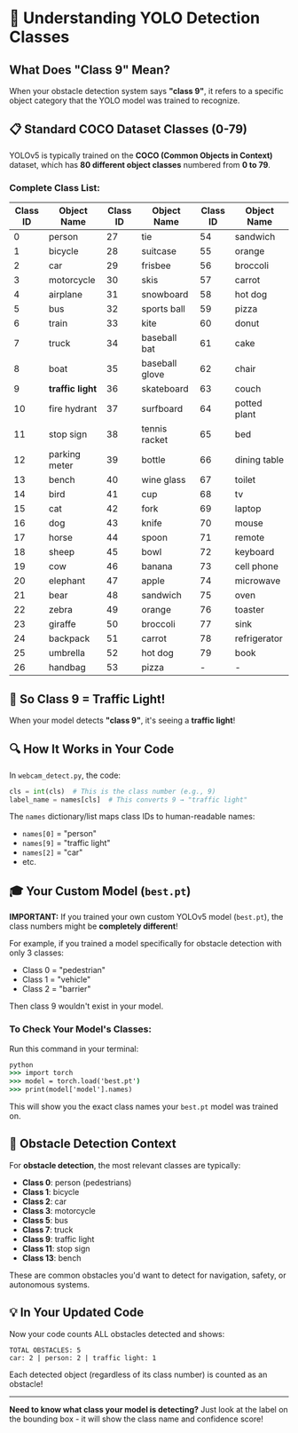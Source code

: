 # 🎯 Understanding YOLO Detection Classes

## What Does "Class 9" Mean?

When your obstacle detection system says **"class 9"**, it refers to a specific object category that the YOLO model was trained to recognize.

## 📋 Standard COCO Dataset Classes (0-79)

YOLOv5 is typically trained on the **COCO (Common Objects in Context)** dataset, which has **80 different object classes** numbered from **0 to 79**.

### Complete Class List:

| Class ID | Object Name | Class ID | Object Name | Class ID | Object Name |
|----------|-------------|----------|-------------|----------|-------------|
| 0 | person | 27 | tie | 54 | sandwich |
| 1 | bicycle | 28 | suitcase | 55 | orange |
| 2 | car | 29 | frisbee | 56 | broccoli |
| 3 | motorcycle | 30 | skis | 57 | carrot |
| 4 | airplane | 31 | snowboard | 58 | hot dog |
| 5 | bus | 32 | sports ball | 59 | pizza |
| 6 | train | 33 | kite | 60 | donut |
| 7 | truck | 34 | baseball bat | 61 | cake |
| 8 | boat | 35 | baseball glove | 62 | chair |
| 9 | **traffic light** | 36 | skateboard | 63 | couch |
| 10 | fire hydrant | 37 | surfboard | 64 | potted plant |
| 11 | stop sign | 38 | tennis racket | 65 | bed |
| 12 | parking meter | 39 | bottle | 66 | dining table |
| 13 | bench | 40 | wine glass | 67 | toilet |
| 14 | bird | 41 | cup | 68 | tv |
| 15 | cat | 42 | fork | 69 | laptop |
| 16 | dog | 43 | knife | 70 | mouse |
| 17 | horse | 44 | spoon | 71 | remote |
| 18 | sheep | 45 | bowl | 72 | keyboard |
| 19 | cow | 46 | banana | 73 | cell phone |
| 20 | elephant | 47 | apple | 74 | microwave |
| 21 | bear | 48 | sandwich | 75 | oven |
| 22 | zebra | 49 | orange | 76 | toaster |
| 23 | giraffe | 50 | broccoli | 77 | sink |
| 24 | backpack | 51 | carrot | 78 | refrigerator |
| 25 | umbrella | 52 | hot dog | 79 | book |
| 26 | handbag | 53 | pizza | - | - |

## 🚦 So Class 9 = Traffic Light!

When your model detects **"class 9"**, it's seeing a **traffic light**!

## 🔍 How It Works in Your Code

In `webcam_detect.py`, the code:

```python
cls = int(cls)  # This is the class number (e.g., 9)
label_name = names[cls]  # This converts 9 → "traffic light"
```

The `names` dictionary/list maps class IDs to human-readable names:
- `names[0]` = "person"
- `names[9]` = "traffic light"
- `names[2]` = "car"
- etc.

## 🎓 Your Custom Model (`best.pt`)

**IMPORTANT:** If you trained your own custom YOLOv5 model (`best.pt`), the class numbers might be **completely different**!

For example, if you trained a model specifically for obstacle detection with only 3 classes:
- Class 0 = "pedestrian"
- Class 1 = "vehicle"
- Class 2 = "barrier"

Then class 9 wouldn't exist in your model.

### To Check Your Model's Classes:

Run this command in your terminal:
```cmd
python
>>> import torch
>>> model = torch.load('best.pt')
>>> print(model['model'].names)
```

This will show you the exact class names your `best.pt` model was trained on.

## 🎯 Obstacle Detection Context

For **obstacle detection**, the most relevant classes are typically:
- **Class 0**: person (pedestrians)
- **Class 1**: bicycle
- **Class 2**: car
- **Class 3**: motorcycle
- **Class 5**: bus
- **Class 7**: truck
- **Class 9**: traffic light
- **Class 11**: stop sign
- **Class 13**: bench

These are common obstacles you'd want to detect for navigation, safety, or autonomous systems.

## 💡 In Your Updated Code

Now your code counts ALL obstacles detected and shows:
```
TOTAL OBSTACLES: 5
car: 2 | person: 2 | traffic light: 1
```

Each detected object (regardless of its class number) is counted as an obstacle!

---

**Need to know what class your model is detecting?** Just look at the label on the bounding box - it will show the class name and confidence score!
